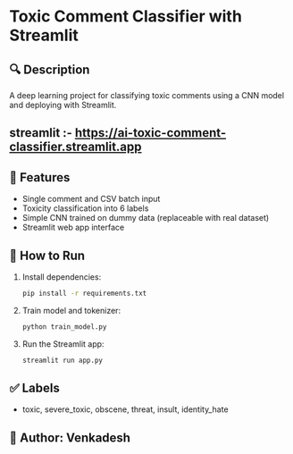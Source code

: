 # Toxic Comment Classifier with Streamlit

## 🔍 Description
A deep learning project for classifying toxic comments using a CNN model and deploying with Streamlit.
 
## streamlit :- https://ai-toxic-comment-classifier.streamlit.app
## 📂 Features
- Single comment and CSV batch input
- Toxicity classification into 6 labels
- Simple CNN trained on dummy data (replaceable with real dataset)
- Streamlit web app interface

## 🚀 How to Run
1. Install dependencies:
   ```bash
   pip install -r requirements.txt
   ```
2. Train model and tokenizer:
   ```bash
   python train_model.py
   ```
3. Run the Streamlit app:
   ```bash
   streamlit run app.py
   ```

## ✅ Labels
- toxic, severe_toxic, obscene, threat, insult, identity_hate

## 📝 Author: Venkadesh
